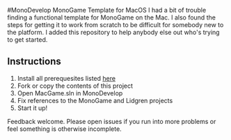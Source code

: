 #MonoDevelop MonoGame Template for MacOS
I had a bit of trouble finding a functional template for MonoGame on the Mac. I also found the steps for getting it to work from scratch to be difficult for somebody new to the platform. I added this repository to help anybody else out who's trying to get started.

## Instructions

1. Install all prerequesites listed [here](https://github.com/mono/MonoGame/wiki/Tutorials%3AInstalling-Prerequisites-on-MacOS-for-MonoMac-project)
2. Fork or copy the contents of this project
3. Open MacGame.sln in MonoDevelop
4. Fix references to the MonoGame and Lidgren projects
5. Start it up!

Feedback welcome. Please open issues if you run into more problems or feel something is otherwise incomplete.